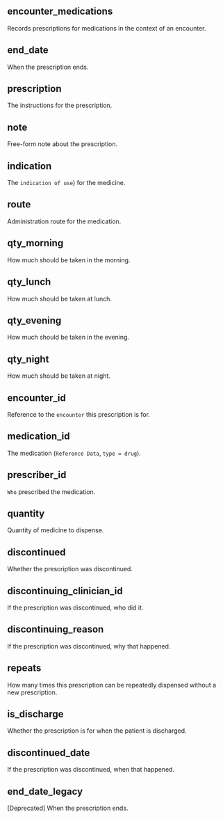 ## encounter_medications

Records prescriptions for medications in the context of an encounter.

## end_date

When the prescription ends.

## prescription

The instructions for the prescription.

## note

Free-form note about the prescription.

## indication

The `indication of use`) for the medicine.

## route

Administration route for the medication.

## qty_morning

How much should be taken in the morning.

## qty_lunch

How much should be taken at lunch.

## qty_evening

How much should be taken in the evening.

## qty_night

How much should be taken at night.

## encounter_id

Reference to the `encounter` this prescription is for.

## medication_id

The medication (`Reference Data`, `type = drug`).

## prescriber_id

`Who` prescribed the medication.

## quantity

Quantity of medicine to dispense.

## discontinued

Whether the prescription was discontinued.

## discontinuing_clinician_id

If the prescription was discontinued, who did it.

## discontinuing_reason

If the prescription was discontinued, why that happened.

## repeats

How many times this prescription can be repeatedly dispensed without a new prescription.

## is_discharge

Whether the prescription is for when the patient is discharged.

## discontinued_date

If the prescription was discontinued, when that happened.

## end_date_legacy

[Deprecated] When the prescription ends.

